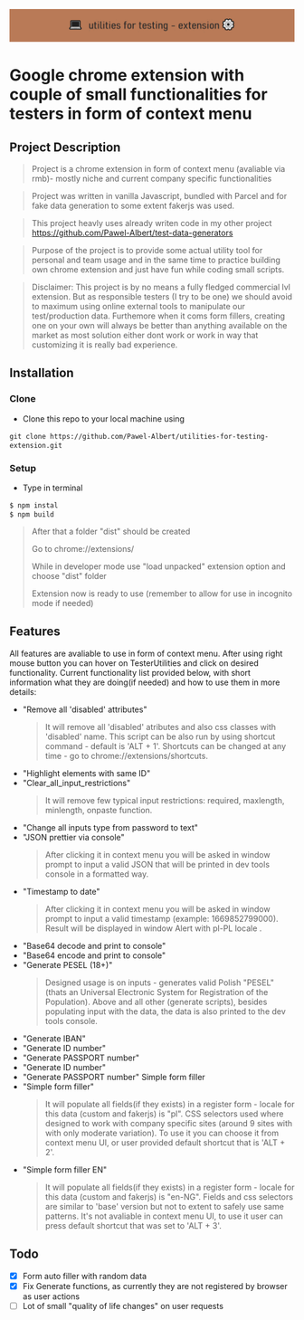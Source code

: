 ![](https://github.com/Pawel-Albert/utilities-for-testing-extension/blob/main/%F0%9F%92%BButylis%E2%9A%99%EF%B8%8F.png)

# Google chrome extension with couple of small functionalities for testers in form of context menu

## Project Description

> Project is a chrome extension in form of context menu (avaliable via rmb)- mostly niche and current company specific functionalities

> Project was written in vanilla Javascript, bundled with Parcel and for fake data generation to some extent fakerjs was used.

> This project heavly uses already writen code in my other project https://github.com/Pawel-Albert/test-data-generators

> Purpose of the project is to provide some actual utility tool for personal and team usage and in the same time to practice building own chrome extension and just have fun while coding small scripts.

> Disclaimer: This project is by no means a fully fledged commercial lvl extension. But as responsible testers (I try to be one) we should avoid to maximum using online external tools to manipulate our test/production data. Furthemore when it coms form fillers, creating one on your own will always be better than anything available on the market as most solution either dont work or work in way that customizing it is really bad experience.

## Installation

### Clone

- Clone this repo to your local machine using

```shell
git clone https://github.com/Pawel-Albert/utilities-for-testing-extension.git
```

### Setup

- Type in terminal

```shell
$ npm instal
$ npm build
```

> After that a folder "dist" should be created
>
> Go to chrome://extensions/
>
> While in developer mode use "load unpacked" extension option and choose "dist" folder
>
> Extension now is ready to use (remember to allow for use in incognito mode if needed)

## Features

All features are avaliable to use in form of context menu.
After using right mouse button you can hover on TesterUtilities and click on desired functionality. Current functionality list provided below, with short information what they are doing(if needed) and how to use them in more details:

- "Remove all 'disabled' attributes"
  > It will remove all 'disabled' atributes and also css classes with 'disabled' name.
  > This script can be also run by using shortcut command - default is 'ALT + 1'.
  > Shortcuts can be changed at any time - go to chrome://extensions/shortcuts.
- "Highlight elements with same ID"
- "Clear_all_input_restrictions"
  > It will remove few typical input restrictions: required, maxlength, minlength, onpaste function.
- "Change all inputs type from password to text"
- "JSON prettier via console"
  > After clicking it in context menu you will be asked in window prompt to input a valid JSON that will be printed in dev tools console in a formatted way.
- "Timestamp to date"
  > After clicking it in context menu you will be asked in window prompt to input a valid timestamp (example: 1669852799000). Result will be displayed in window Alert with pl-PL locale .
- "Base64 decode and print to console"
- "Base64 encode and print to console"
- "Generate PESEL (18+)"
  > Designed usage is on inputs - generates valid Polish "PESEL" (thats an Universal Electronic System for Registration of the Population).
  > Above and all other (generate scripts), besides populating input with the data, the data is also printed to the dev tools console.
- "Generate IBAN"
- "Generate ID number"
- "Generate PASSPORT number"
- "Generate ID number"
- "Generate PASSPORT number" Simple form filler
- "Simple form filler"
  > It will populate all fields(if they exists) in a register form - locale for this data (custom and fakerjs) is "pl".
  > CSS selectors used where designed to work with company specific sites (around 9 sites with with only moderate variation).
  > To use it you can choose it from context menu UI, or user provided default shortcut that is 'ALT + 2'.
- "Simple form filler EN"
  > It will populate all fields(if they exists) in a register form - locale for this data (custom and fakerjs) is "en-NG".
  > Fields and css selectors are similar to 'base' version but not to extent to safely use same patterns.
  > It's not avaliable in context menu UI, to use it user can press default shortcut that was set to 'ALT + 3'.

## Todo

- [x] Form auto filler with random data
- [x] Fix Generate functions, as currently they are not registered by browser as user actions
- [ ] Lot of small "quality of life changes" on user requests
